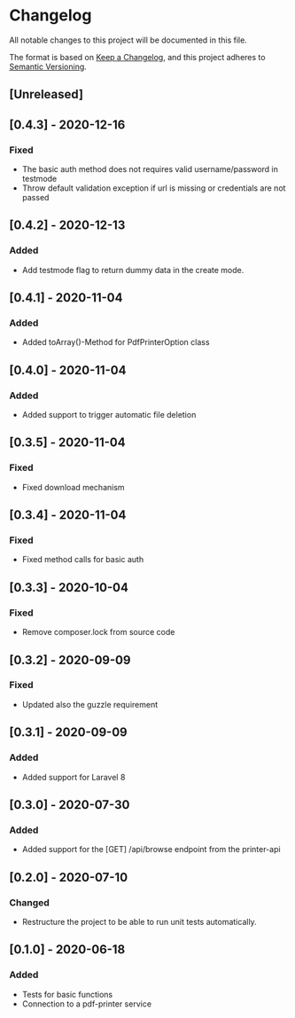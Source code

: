 # Changelog
All notable changes to this project will be documented in this file.

The format is based on [Keep a Changelog](https://keepachangelog.com/en/1.0.0/),
and this project adheres to [Semantic Versioning](https://semver.org/spec/v2.0.0.html).

## [Unreleased]

## [0.4.3] - 2020-12-16
### Fixed
- The basic auth method does not requires valid username/password in testmode
- Throw default validation exception if url is missing or credentials are not passed

## [0.4.2] - 2020-12-13
### Added
- Add testmode flag to return dummy data in the create mode.

## [0.4.1] - 2020-11-04
### Added
- Added toArray()-Method for PdfPrinterOption class

## [0.4.0] - 2020-11-04
### Added
- Added support to trigger automatic file deletion

## [0.3.5] - 2020-11-04
### Fixed
- Fixed download mechanism

## [0.3.4] - 2020-11-04
### Fixed
- Fixed method calls for basic auth

## [0.3.3] - 2020-10-04
### Fixed
- Remove composer.lock from source code

## [0.3.2] - 2020-09-09
### Fixed
- Updated also the guzzle requirement

## [0.3.1] - 2020-09-09
### Added
- Added support for Laravel 8

## [0.3.0] - 2020-07-30
### Added
- Added support for the [GET] /api/browse endpoint from the printer-api

## [0.2.0] - 2020-07-10
### Changed
- Restructure the project to be able to run unit tests automatically.

## [0.1.0] - 2020-06-18
### Added
- Tests for basic functions
- Connection to a pdf-printer service

